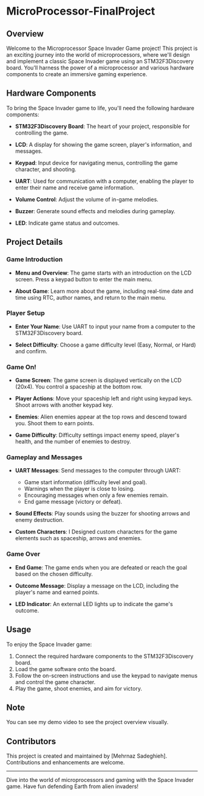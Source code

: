 # MicroProcessor-FinalProject

## Overview

Welcome to the Microprocessor Space Invader Game project! This project is an exciting journey into the world of microprocessors, where we'll design and implement a classic Space Invader game using an STM32F3Discovery board. You'll harness the power of a microprocessor and various hardware components to create an immersive gaming experience.

## Hardware Components

To bring the Space Invader game to life, you'll need the following hardware components:

- **STM32F3Discovery Board**: The heart of your project, responsible for controlling the game.

- **LCD**: A display for showing the game screen, player's information, and messages.

- **Keypad**: Input device for navigating menus, controlling the game character, and shooting.

- **UART**: Used for communication with a computer, enabling the player to enter their name and receive game information.

- **Volume Control**: Adjust the volume of in-game melodies.

- **Buzzer**: Generate sound effects and melodies during gameplay.

- **LED**: Indicate game status and outcomes.

## Project Details

### Game Introduction

- **Menu and Overview**: The game starts with an introduction on the LCD screen. Press a keypad button to enter the main menu.

- **About Game**: Learn more about the game, including real-time date and time using RTC, author names, and return to the main menu.

### Player Setup

- **Enter Your Name**: Use UART to input your name from a computer to the STM32F3Discovery board.

- **Select Difficulty**: Choose a game difficulty level (Easy, Normal, or Hard) and confirm.

### Game On!

- **Game Screen**: The game screen is displayed vertically on the LCD (20x4). You control a spaceship at the bottom row.

- **Player Actions**: Move your spaceship left and right using keypad keys. Shoot arrows with another keypad key.

- **Enemies**: Alien enemies appear at the top rows and descend toward you. Shoot them to earn points.

- **Game Difficulty**: Difficulty settings impact enemy speed, player's health, and the number of enemies to destroy.

### Gameplay and Messages

- **UART Messages**: Send messages to the computer through UART:
  - Game start information (difficulty level and goal).
  - Warnings when the player is close to losing.
  - Encouraging messages when only a few enemies remain.
  - End game message (victory or defeat).

- **Sound Effects**: Play sounds using the buzzer for shooting arrows and enemy destruction.

- **Custom Characters**: I Designed custom characters for the game elements such as spaceship, arrows and enemies.

### Game Over

- **End Game**: The game ends when you are defeated or reach the goal based on the chosen difficulty.

- **Outcome Message**: Display a message on the LCD, including the player's name and earned points.

- **LED Indicator**: An external LED lights up to indicate the game's outcome.

## Usage

To enjoy the Space Invader game:

1. Connect the required hardware components to the STM32F3Discovery board.
2. Load the game software onto the board.
3. Follow the on-screen instructions and use the keypad to navigate menus and control the game character.
4. Play the game, shoot enemies, and aim for victory.

## Note

You can see my demo video to see the project overview visually.

## Contributors

This project is created and maintained by [Mehrnaz Sadeghieh]. Contributions and enhancements are welcome.

---

Dive into the world of microprocessors and gaming with the Space Invader game. Have fun defending Earth from alien invaders!
